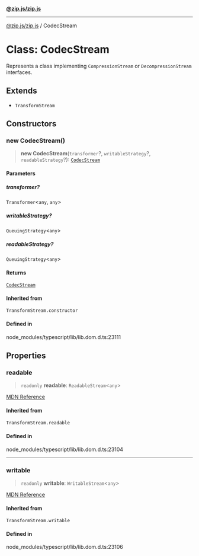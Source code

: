 [**@zip.js/zip.js**](../README.md)

***

[@zip.js/zip.js](../globals.md) / CodecStream

# Class: CodecStream

Represents a class implementing `CompressionStream` or `DecompressionStream` interfaces.

## Extends

- `TransformStream`

## Constructors

### new CodecStream()

> **new CodecStream**(`transformer`?, `writableStrategy`?, `readableStrategy`?): [`CodecStream`](CodecStream.md)

#### Parameters

##### transformer?

`Transformer`\<`any`, `any`\>

##### writableStrategy?

`QueuingStrategy`\<`any`\>

##### readableStrategy?

`QueuingStrategy`\<`any`\>

#### Returns

[`CodecStream`](CodecStream.md)

#### Inherited from

`TransformStream.constructor`

#### Defined in

node\_modules/typescript/lib/lib.dom.d.ts:23111

## Properties

### readable

> `readonly` **readable**: `ReadableStream`\<`any`\>

[MDN Reference](https://developer.mozilla.org/docs/Web/API/TransformStream/readable)

#### Inherited from

`TransformStream.readable`

#### Defined in

node\_modules/typescript/lib/lib.dom.d.ts:23104

***

### writable

> `readonly` **writable**: `WritableStream`\<`any`\>

[MDN Reference](https://developer.mozilla.org/docs/Web/API/TransformStream/writable)

#### Inherited from

`TransformStream.writable`

#### Defined in

node\_modules/typescript/lib/lib.dom.d.ts:23106
